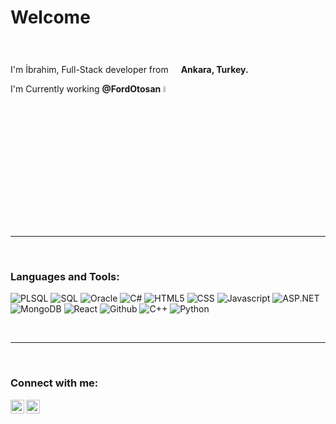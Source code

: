 # Welcome

<br/>

I'm İbrahim, Full-Stack developer from <img src="https://image.flaticon.com/icons/svg/940/940164.svg" width="12" height="22" /> **Ankara, Turkey.**

I'm Currently working **@FordOtosan** <img src="https://intesasoft.com/wp-content/uploads/2018/11/ford-otosan-logo.png" width="5%" height="5%" />

<br/>

---

<br/>

### Languages and Tools:

![PLSQL](https://img.shields.io/badge/PLSQL-%E2%81%AD%E2%81%AD%E2%81%AD-red)
![SQL](https://img.shields.io/badge/SQL-%E2%81%AD%E2%81%AD%E2%81%AD-blue)
![Oracle](https://img.shields.io/badge/Oracle-%E2%81%AD%E2%81%AD%E2%81%AD-red)
![C#](https://camo.githubusercontent.com/1e879c37e3d1f60846510994b04cac75f33867a341d92b07c6f39e3ccdc127f7/68747470733a2f2f696d672e736869656c64732e696f2f62616467652f432532332d2545322538312541442545322538312541442545322538312541442d707572706c65)
![HTML5](https://img.shields.io/badge/HTML5-%E2%81%AD%E2%81%AD%E2%81%AD-red)
![CSS](https://img.shields.io/badge/CSS-%E2%81%AD%E2%81%AD%E2%81%AD-blue)
![Javascript](https://img.shields.io/badge/Javascript-%E2%81%AD%E2%81%AD%E2%81%AD-yellow)
![ASP.NET](https://img.shields.io/badge/ASP.NET-%E2%81%AD%E2%81%AD%E2%81%AD-blue)
![MongoDB](https://img.shields.io/badge/MongoDB-%E2%81%AD%E2%81%AD%E2%81%AD-green)
![React](https://img.shields.io/badge/React-%E2%81%AD%E2%81%AD%E2%81%AD-blue)
![Github](https://img.shields.io/badge/Github-%E2%81%AD%E2%81%AD%E2%81%AD-black)
![C++](https://img.shields.io/badge/C++-%E2%81%AD%E2%81%AD%E2%81%AD-blue)
![Python](https://img.shields.io/badge/Python-%E2%81%AD%E2%81%AD%E2%81%AD-yellow)

<br/>

---

<br/>

### Connect with me:

[<img align="left" alt="ibrahim-dönmez | LinkedIn" width="22px" src="https://cdn.jsdelivr.net/npm/simple-icons@v3/icons/linkedin.svg" />][linkedin]
[<img align="left" alt="6ibrahimm | Instagram" width="22px" src="https://cdn.jsdelivr.net/npm/simple-icons@v3/icons/instagram.svg" />][instagram]

[instagram]: https://instagram.com/6ibrahimm
[linkedin]: https://www.linkedin.com/in/ibrahim-dönmez-821996168/


